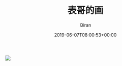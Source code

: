﻿---
title: 表哥的画
author: Qiran
type: post
date: 2019-06-07T08:00:53+00:00
url: /zh/cousinsdrawing/
autoshare_tweet-allow-image:
  - yes
autoshare_tweet_accounts:
  - 'a:1:{i:0;s:18:"731881692575739904";}'
categories:
  - 新浪博客

---
![](/uploads/2019/06/487ac2fdb33d3c31dcd7e.jpeg)
